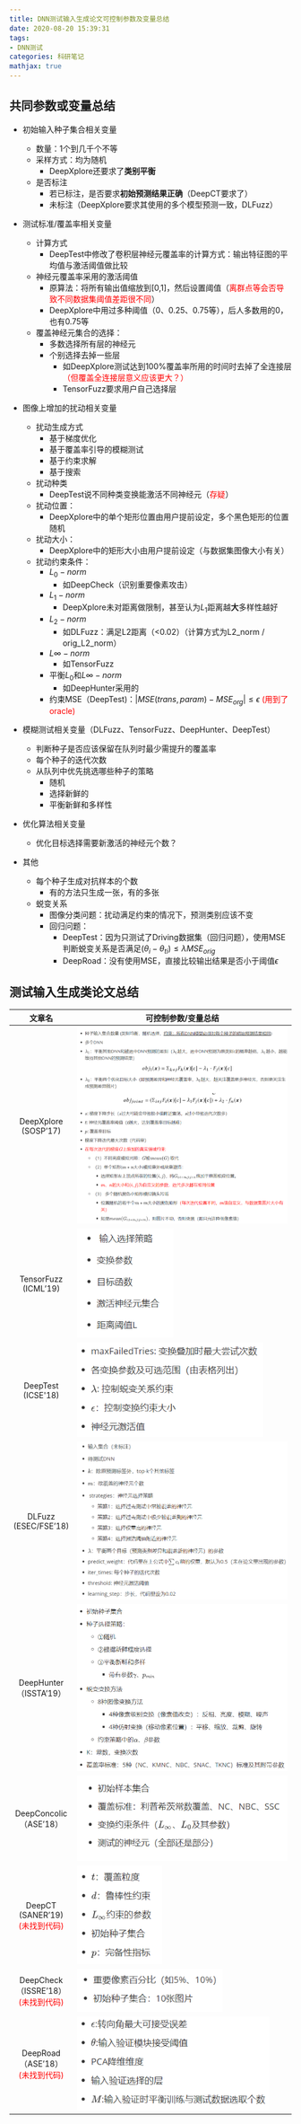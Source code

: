 ```yaml
---
title: DNN测试输入生成论文可控制参数及变量总结
date: 2020-08-20 15:39:31
tags: 
- DNN测试
categories: 科研笔记
mathjax: true
---
```


## 共同参数或变量总结<!--more-->

- 初始输入种子集合相关变量
  - 数量：1个到几千个不等
  - 采样方式：均为随机
    - DeepXplore还要求了**类别平衡**
  - 是否标注
    - 若已标注，是否要求**初始预测结果正确**（DeepCT要求了）
    - 未标注（DeepXplore要求其使用的多个模型预测一致，DLFuzz）
- 测试标准/覆盖率相关变量
  - 计算方式
    - DeepTest中修改了卷积层神经元覆盖率的计算方式：输出特征图的平均值与激活阈值做比较
  - 神经元覆盖率采用的激活阈值
    - 原算法：将所有输出值缩放到[0,1]，然后设置阈值（<font color='red'>离群点等会否导致不同数据集阈值差距很不同</font>）
    - DeepXplore中用过多种阈值（0、0.25、0.75等），后人多数用的0，也有0.75等
  - 覆盖神经元集合的选择：
    - 多数选择所有层的神经元
    - 个别选择去掉一些层
      - 如DeepXplore测试达到100%覆盖率所用的时间时去掉了全连接层<font color='red'>（但覆盖全连接层意义应该更大？）</font>
      - TensorFuzz要求用户自己选择层
- 图像上增加的扰动相关变量
  - 扰动生成方式
    - 基于梯度优化
    - 基于覆盖率引导的模糊测试
    - 基于约束求解
    - 基于搜索
  - 扰动种类
    - DeepTest说不同种类变换能激活不同神经元（<font color='red'>存疑</font>）
  - 扰动位置：
    - DeepXplore中的单个矩形位置由用户提前设定，多个黑色矩形的位置随机
  - 扰动大小：
    - DeepXplore中的矩形大小由用户提前设定（与数据集图像大小有关）
  - 扰动约束条件：
    - $L_0-norm$
      - 如DeepCheck（识别重要像素攻击）
    - $L_1-norm$
      - DeepXplore未对距离做限制，甚至认为$L_1$距离越**大**多样性越好
    - $L_2-norm$
      - 如DLFuzz：满足L2距离（<0.02）（计算方式为L2_norm / orig_L2_norm）
    - $L\infty-norm$
      - 如TensorFuzz
    - 平衡$L_0$和$L\infty-norm$
      - 如DeepHunter采用的
    - 约束MSE（DeepTest)：$|MSE(trans,param)-MSE_{org}|\leq \epsilon$ <font color='red'>(用到了oracle)</font>

- 模糊测试相关变量（DLFuzz、TensorFuzz、DeepHunter、DeepTest）
  - 判断种子是否应该保留在队列时最少需提升的覆盖率
  - 每个种子的迭代次数
  - 从队列中优先挑选哪些种子的策略
    - 随机
    - 选择新鲜的
    - 平衡新鲜和多样性
- 优化算法相关变量
  - 优化目标选择需要新激活的神经元个数？
- 其他
  - 每个种子生成对抗样本的个数
    - 有的方法只生成一张，有的多张
  - 蜕变关系
    - 图像分类问题：扰动满足约束的情况下，预测类别应该不变
    - 回归问题：
      - DeepTest：因为只测试了Driving数据集（回归问题），使用MSE判断蜕变关系是否满足$(\theta_i-\theta_{ti}) \leq \lambda MSE_{orig}$
      - DeepRoad：没有使用MSE，直接比较输出结果是否小于阈值$\epsilon$



## 测试输入生成类论文总结

|                            文章名                            | 可控制参数/变量总结                                          |
| :----------------------------------------------------------: | ------------------------------------------------------------ |
|                   DeepXplore<br/>(SOSP’17)                   | ![DeepXplore](Variables-Comparison/DeepXplore.png)           |
|                   TensorFuzz<br/>(ICML’19)                   | <img src="Variables-Comparison/TensorFuzz.png" alt="TensorFuzz" style="zoom:80%;" /> |
|                    DeepTest<br/>(ICSE'18)                    | <img src="Variables-Comparison/DeepTest.png" alt="DeepTest" style="zoom:80%;" /> |
|                   DLFuzz<br/>(ESEC/FSE’18)                   | <img src="Variables-Comparison/DLFuzz.png" alt="DLFuzz" style="zoom: 80%;" /> |
|                 DeepHunter<br/>（ISSTA’19）                  | <img src="Variables-Comparison/DeepHunter.png" alt="DeepHunter" style="zoom:80%;" /> |
|                 DeepConcolic<br/>（ASE’18）                  | <img src="Variables-Comparison/DeepConcolic.png" alt="DeepConcolic" style="zoom: 80%;" /> |
| DeepCT<br/>(SANER’19)<br/><font color='red'>(未找到代码)</font> | <img src="Variables-Comparison/DeepCT.png" alt="DeepCT" style="zoom: 80%;" /> |
| DeepCheck<br/>（ISSRE’18）<br/><font color='red'>(未找到代码)</font> | <img src="Variables-Comparison/DeepCheck.png" alt="DeepCheck" style="zoom: 80%;" /> |
| DeepRoad<br/>（ASE’18）<br/><font color='red'>(未找到代码)</font> | <img src="Variables-Comparison/DeepRoad.png" alt="DeepRoad" style="zoom:80%;" /> |



